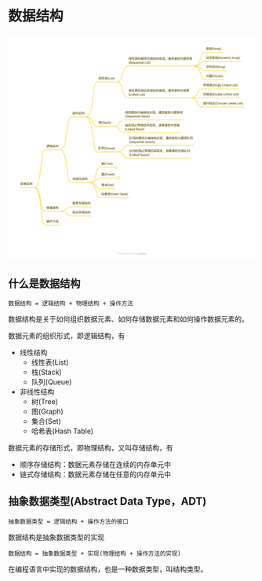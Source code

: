 # 数据结构

![](./01.png)

## 什么是数据结构

```
数据结构 = 逻辑结构 + 物理结构 + 操作方法
```

数据结构是关于如何组织数据元素、如何存储数据元素和如何操作数据元素的。

数据元素的组织形式，即逻辑结构，有

* 线性结构
    * 线性表(List)
    * 栈(Stack)
    * 队列(Queue)
* 非线性结构
    * 树(Tree)
    * 图(Graph)
    * 集合(Set)
    * 哈希表(Hash Table)

数据元素的存储形式，即物理结构，又叫存储结构，有

* 顺序存储结构：数据元素存储在连续的内存单元中
* 链式存储结构：数据元素存储在任意的内存单元中

## 抽象数据类型(Abstract Data Type，ADT)

```
抽象数据类型 = 逻辑结构 + 操作方法的接口
```

数据结构是抽象数据类型的实现

```
数据结构 = 抽象数据类型 + 实现(物理结构 + 操作方法的实现)
```

在编程语言中实现的数据结构，也是一种数据类型，叫结构类型。
